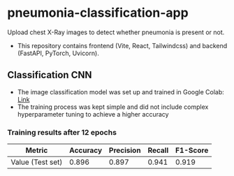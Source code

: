# pneumonia-classification-app
Upload chest X-Ray images to detect whether pneumonia is present or not.

- This repository contains frontend (Vite, React, Tailwindcss) and backend (FastAPI, PyTorch, Uvicorn).

## Classification CNN
- The image classification model was set up and trained in Google Colab: [Link](https://colab.research.google.com/drive/1cBqllqL3fBAf7ld-i8U4AgLM-oNhNzRN?usp=sharing)
- The training process was kept simple and did not include complex hyperparameter tuning to achieve a higher accuracy

### Training results after 12 epochs

| Metric           | Accuracy | Precision | Recall | F1-Score |
|------------------|----------|-----------|--------|----------|
| Value (Test set) | 0.896    | 0.897     | 0.941  | 0.919    |
